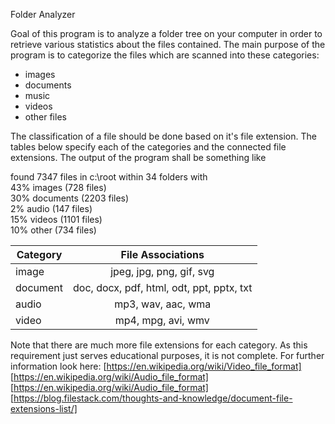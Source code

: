 Folder Analyzer

Goal of this program is to analyze a folder tree on your computer in order to retrieve various statistics about the files contained. The main purpose of the program is to categorize the files which are scanned into these categories:
- images
- documents
- music
- videos
- other files

The classification of a file should be done based on it's file extension. The tables below specify each of the categories and the connected file extensions. The output of the program shall be something like

found 7347 files in c:\root within 34 folders with  
43% images (728 files)  
30% documents (2203 files)  
2% audio (147 files)  
15% videos (1101 files)  
10% other (734 files)  

| Category   | File Associations    |
| ------------- |:-------------:|
| image      | jpeg, jpg, png, gif, svg |
| document      | doc, docx, pdf, html, odt, ppt, pptx, txt      |
| audio | mp3, wav, aac, wma    |
| video | mp4, mpg, avi, wmv    |

Note that there are much more file extensions for each category. As this requirement just serves educational purposes, it is not complete. For further information look here:
[https://en.wikipedia.org/wiki/Video_file_format]
[https://en.wikipedia.org/wiki/Audio_file_format]
[https://en.wikipedia.org/wiki/Audio_file_format]
[https://blog.filestack.com/thoughts-and-knowledge/document-file-extensions-list/]

